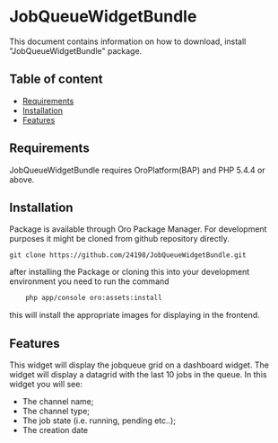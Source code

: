 JobQueueWidgetBundle
=====================
This document contains information on how to download, install "JobQueueWidgetBundle" package.


Table of content
-----------------

- [Requirements](#requirements)
- [Installation](#installation)
- [Features](#features)

Requirements
------------

JobQueueWidgetBundle requires OroPlatform(BAP) and PHP 5.4.4 or above.

Installation
------------

Package is available through Oro Package Manager.
For development purposes it might be cloned from github repository directly.

```
git clone https://github.com/24198/JobQueueWidgetBundle.git
```

after installing the Package or cloning this into your development environment
you need to run the command 
```bash
    php app/console oro:assets:install
```

this will install the appropriate images for displaying in the frontend.


Features
------------

This widget will display the jobqueue grid on a dashboard widget. The widget will
display a datagrid with the last 10 jobs in the queue. In this widget you will see:
  - The channel name;
  - The channel type;
  - The job state (i.e. running, pending etc..);
  - The creation date
